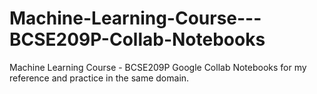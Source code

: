 # Machine-Learning-Course---BCSE209P-Collab-Notebooks
Machine Learning Course - BCSE209P Google Collab Notebooks for my reference and practice in the same domain.
